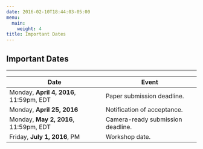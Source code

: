 ```yaml
---
date: 2016-02-10T18:44:03-05:00
menu:
  main:
    weight: 4
title: Important Dates
---
```


## Important Dates

-------

  Date           | Event
  -------------  | -------------
  Monday, **April 4, 2016**, 11:59pm, EDT | Paper submission deadline.
  Monday, **April 25, 2016** | Notification of acceptance.
  Monday, **May 2, 2016**, 11:59pm, EDT | Camera-ready submission deadline.
  Friday, **July 1, 2016**, PM | Workshop date.
